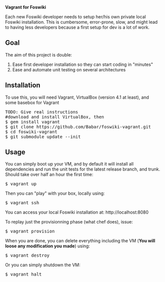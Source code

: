 **Vagrant for Foswiki**

Each new Foswiki developer needs to setup her/his own private local Foswiki installation.
This is cumbersome, error-prone, slow, and might lead to having less developers because a first setup for dev is a lot of work.

## Goal
The aim of this project is double:
1. Ease first developer installation so they can start coding in "minutes"
2. Ease and automate unit testing on several architectures

## Installation
To use this, you will need Vagrant, VirtualBox (version 4.1 at least), and some basebox for Vagrant
<pre>
TODO: Give real instructions
#download and install VirtualBox, then
$ gem install vagrant
$ git clone https://github.com/Babar/foswiki-vagrant.git
$ cd foswiki-vagrant
$ git submodule update --init
</pre>

## Usage
You can simply boot up your VM, and by default it will install all dependencies and run the unit tests for the latest release branch, and trunk. Should take over half an hour the first time:
<pre>
$ vagrant up
</pre>
Then you can "play" with your box, locally using:
<pre>
$ vagrant ssh
</pre>
You can access your local Foswiki installation at: http://localhost:8080

To replay just the provisionning phase (what chef does), issue:
<pre>
$ vagrant provision
</pre>

When you are done, you can delete everything including the VM (**You will loose any modification you made**) using:
<pre>
$ vagrant destroy
</pre>
Or you can simply shutdown the VM:
<pre>
$ vagrant halt
</pre>
